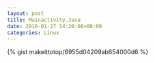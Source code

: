 ```yaml
---
layout: post                                                                                                              
title: Mainactivity.Java                                                                                                                       
date: 2016-01-27 14:20:08+00:00                                                                                                                        
categories: Linux                                                                                                                
---                                                                                                                              
```


{% gist makeittotop/6955d04209ab654000d6 %}                                                                                                           

